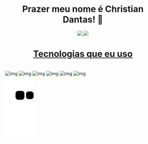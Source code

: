<h1 align="center">Prazer meu nome é Christian Dantas! 👋</h1>

<div align="center" >
  <a href="https://github.com/ChristianDantasCaires">
  <img height="150em" src="https://github-readme-stats.vercel.app/api?username=ChristianDantasCaires&show_icons=true&theme=midnight-purple&include_all_commits=true&count_private=true"/>
  <img height="150em" src="https://github-readme-stats.vercel.app/api/top-langs/?username=ChristianDantasCaires&layout=compact&langs_count=7&theme=midnight-purple"/>
</div>
  
  <h1 align="center">Tecnologias que eu uso</h1>
<div align="center" style="display: inline-block"><br/>
  <img align="center" alt="img" src="https://img.shields.io/badge/HTML5-E34F26?style=for-the-badge&logo=html5&logoColor=white"/>
  <img align="center" alt="img" src="https://img.shields.io/badge/CSS3-1572B6?style=for-the-badge&logo=css3&logoColor=white"/>
  <img align="center" alt="img" src="https://img.shields.io/badge/JavaScript-F7DF1E?style=for-the-badge&logo=javascript&logoColor=black"/>
  <img align="center" alt="img" src="https://img.shields.io/badge/TypeScript-007ACC?style=for-the-badge&logo=typescript&logoColor=white"/>
  <img align="center" alt="img" src="https://img.shields.io/badge/React-20232A?style=for-the-badge&logo=react&logoColor=61DAFB"/>
  <img align="center" alt="img" src="https://img.shields.io/badge/Node.js-43853D?style=for-the-badge&logo=node.js&logoColor=white"/>
</div>
  
![Snake animation](https://github.com/ChristianDantasCaires/ChristianDantasCaires/blob/output/github-contribution-grid-snake.svg)
  

  


